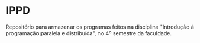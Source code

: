 # IPPD
Repositório para armazenar os programas feitos na disciplina "Introdução à programação paralela e distribuída", no 4º semestre da faculdade.

